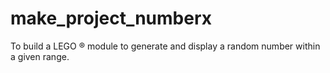 # make_project_numberx
To build a LEGO ® module to generate and display a random number within a given range.
